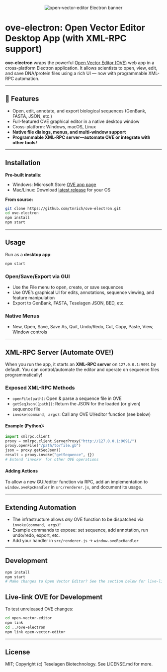 <p align="center">
  <img src="https://user-images.githubusercontent.com/2730609/67169732-df3ca800-f348-11e9-8003-baa91cd8cfec.png" alt="open-vector-editor Electron banner"/>
</p>

# ove-electron: Open Vector Editor Desktop App (with XML-RPC support)

**ove-electron** wraps the powerful [Open Vector Editor (OVE)](https://github.com/TeselaGen/open-vector-editor) web app in a cross-platform Electron application. It allows scientists to open, view, edit, and save DNA/protein files using a rich UI — now with programmable XML-RPC automation.

---

## 🚀 Features

- Open, edit, annotate, and export biological sequences (GenBank, FASTA, JSON, etc.)
- Full-featured OVE graphical editor in a native desktop window
- Cross-platform: Windows, macOS, Linux
- **Native file dialogs, menus, and multi-window support**
- **Programmable XML-RPC server—automate OVE or integrate with other tools!**

---

## Installation

**Pre-built installs:**
- Windows: Microsoft Store [OVE app page](https://www.microsoft.com/en-us/p/openvectoreditor/9nxcc5vc41k9?activetab=pivot:overviewtab)
- Mac/Linux: Download [latest release](https://github.com/tnrich/ove-electron/releases) for your OS

**From source:**
```bash
git clone https://github.com/tnrich/ove-electron.git
cd ove-electron
npm install
npm start
```

---

## Usage

Run as a **desktop app**:
```bash
npm start
```

### Open/Save/Export via GUI

- Use the File menu to open, create, or save sequences
- Use OVE’s graphical UI for edits, annotations, sequence viewing, and feature manipulation
- Export to GenBank, FASTA, Teselagen JSON, BED, etc.

### Native Menus
- New, Open, Save, Save As, Quit, Undo/Redo, Cut, Copy, Paste, View, Window controls

---

## XML-RPC Server (Automate OVE!)

When you run the app, it starts an **XML-RPC server** on `127.0.0.1:9091` by default. You can control/automate the editor and operate on sequence files programmatically!

### Exposed XML-RPC Methods

- `openFile(path)`: Open & parse a sequence file in OVE
- `getSeqJson([path])`: Return the JSON for the loaded (or given) sequence file
- `invoke(command, args)`: Call any OVE UI/editor function (see below)

#### Example (Python):
```python
import xmlrpc.client
proxy = xmlrpc.client.ServerProxy("http://127.0.0.1:9091/")
proxy.openFile("/path/to/file.gb")
json = proxy.getSeqJson()
result = proxy.invoke("getSequence", {})
# Extend 'invoke' for other OVE operations
```

#### Adding Actions
To allow a new GUI/editor function via RPC, add an implementation to `window.oveRpcHandler` in `src/renderer.js`, and document its usage.

---

## Extending Automation

- The infrastructure allows *any* OVE function to be dispatched via `invoke(command, args)`!
- Example commands to expose: set sequence, add annotation, run undo/redo, export, etc.
- Add your handler in `src/renderer.js` → `window.oveRpcHandler`

---

## Development

```bash
npm install
npm start
# Make changes to Open Vector Editor? See the section below for live-linking OVE.
```

## Live-link OVE for Development
To test unreleased OVE changes:
```bash
cd open-vector-editor
npm link
cd ../ove-electron
npm link open-vector-editor
```

---

## License

MIT; Copyright (c) Teselagen Biotechnology. See LICENSE.md for more.